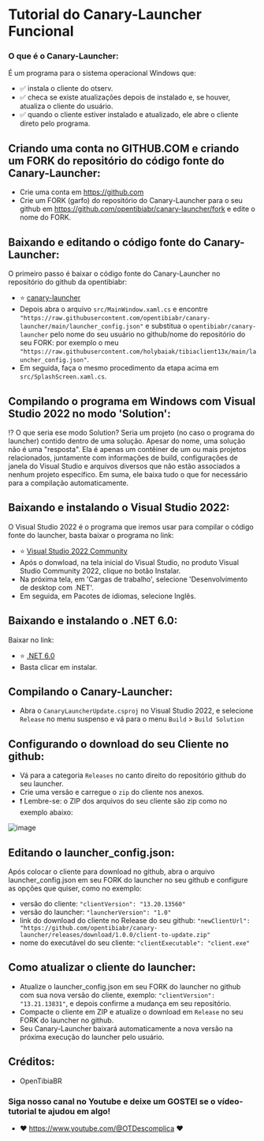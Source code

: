 # Tutorial do Canary-Launcher Funcional

### O que é o Canary-Launcher:
É um programa para o sistema operacional Windows que:
- ✅ instala o cliente do otserv.
- ✅ checa se existe atualizações depois de instalado e, se houver, atualiza o cliente do usuário.
- ✅ quando o cliente estiver instalado e atualizado, ele abre o cliente direto pelo programa.
 
## Criando uma conta no GITHUB.COM e criando um FORK do repositório do código fonte do Canary-Launcher:
- Crie uma conta em https://github.com
- Crie um FORK (garfo) do repositório do Canary-Launcher para o seu github em https://github.com/opentibiabr/canary-launcher/fork e edite o nome do FORK.

## Baixando e editando o código fonte do Canary-Launcher:
O primeiro passo é baixar o código fonte do Canary-Launcher no repositório do github da opentibiabr:
- :star: [canary-launcher](https://github.com/opentibiabr/canary-launcher/archive/refs/heads/main.zip)
- Depois abra o arquivo `src/MainWindow.xaml.cs` e encontre `"https://raw.githubusercontent.com/opentibiabr/canary-launcher/main/launcher_config.json"` e
substitua o `opentibiabr/canary-launcher` pelo nome do seu usuário no github/nome do repositório do seu FORK: por exemplo o meu `"https://raw.githubusercontent.com/holybaiak/tibiaclient13x/main/launcher_config.json"`.
- Em seguida, faça o mesmo procedimento da etapa acima em `src/SplashScreen.xaml.cs`.

## Compilando o programa em Windows com Visual Studio 2022 no modo 'Solution':
:interrobang: O que seria ese modo Solution? Seria um projeto (no caso o programa do launcher) contido dentro de uma solução. Apesar do nome, uma solução não é uma "resposta". Ela é apenas um contêiner de um ou mais projetos relacionados, juntamente com informações de build, configurações de janela do Visual Studio e arquivos diversos que não estão associados a nenhum projeto específico. Em suma, ele baixa tudo o que for necessário para a compilação automaticamente.

## Baixando e instalando o Visual Studio 2022:
O Visual Studio 2022 é o programa que iremos usar para compilar o código fonte do launcher, basta baixar o programa no link: 
- :star: [Visual Studio 2022 Community](https://visualstudio.microsoft.com/pt-br/thank-you-downloading-visual-studio/?sku=Community&rel=17)
- Após o donwload, na tela inicial do Visual Studio, no produto Visual Studio Community 2022, clique no botão Instalar.
- Na próxima tela, em 'Cargas de trabalho', selecione 'Desenvolvimento de desktop com .NET'.
- Em seguida, em Pacotes de idiomas, selecione Inglês.

## Baixando e instalando o .NET 6.0:
Baixar no link: 
- :star: [.NET 6.0](https://dotnet.microsoft.com/en-us/download/dotnet/6.0)
- Basta clicar em instalar.

## Compilando o Canary-Launcher:
- Abra o `CanaryLauncherUpdate.csproj` no Visual Studio 2022, e selecione `Release` no menu suspenso e vá para o menu `Build` > `Build Solution`

## Configurando o download do seu Cliente no github:
- Vá para a categoria `Releases` no canto direito do repositório github do seu launcher.
- Crie uma versão e carregue o `zip` do cliente nos anexos.
- :heavy_exclamation_mark: Lembre-se: o ZIP dos arquivos do seu cliente são zip como no exemplo abaixo: 

![image](https://github.com/OT-descomplica/tutoriais/assets/6209529/92c89f39-fefb-497a-a562-62589f31cbb9)

## Editando o launcher_config.json:
Após colocar o cliente para download no github, abra o arquivo launcher_config.json em seu FORK do launcher no seu github e configure as opções que quiser, como no exemplo:
- versão do cliente: `"clientVersion": "13.20.13560"`
- versão do launcher: `"launcherVersion": "1.0"`
- link do download do cliente no Release do seu github: `"newClientUrl": "https://github.com/opentibiabr/canary-launcher/releases/download/1.0.0/client-to-update.zip"`
- nome do executável do seu cliente: `"clientExecutable": "client.exe"`

## Como atualizar o cliente do launcher:
- Atualize o launcher_config.json em seu FORK do launcher no github com sua nova versão do cliente, exemplo: `"clientVersion": "13.21.13831"`, e depois confirme a mudança em seu repositório.
- Compacte o cliente em ZIP e atualize o download em `Release` no seu FORK do launcher no github.
- Seu Canary-Launcher baixará automaticamente a nova versão na próxima execução do launcher pelo usuário.

## Créditos:
- OpenTibiaBR

### Siga nosso canal no Youtube e deixe um GOSTEI se o vídeo-tutorial te ajudou em algo!
- :heart: https://www.youtube.com/@OTDescomplica :heart:
